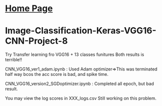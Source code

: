 # [Home Page](https://noelcodes.github.io/)

# Image-Classification-Keras-VGG16-CNN-Project-8
Try Transfer learning fro VGG16 + 13 classes funitures
Both results is terrible!! 

CNN_VGG16_ver1_adam.ipynb	: Used Adam optimizer=>This was terminated half way bcos the acc score is bad, and spike time.

CNN_VGG16_version2_SGDoptimizer.ipynb	: Completed all epoch, but bad result. 

You may view the log scores in XXX_logs.csv 
Still working on this problem.
